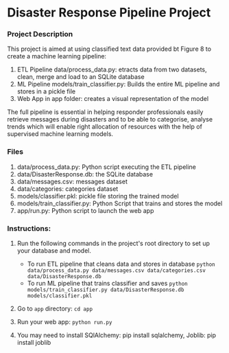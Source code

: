 # Disaster Response Pipeline Project

### Project Description
This project is aimed at using classified text data provided bt Figure 8 to create a machine learning pipeline:
1. ETL Pipeline data/process_data.py: etracts data from two datasets, clean, merge and load to an SQLite database
2. ML Pipeline models/train_classifier.py: Builds the entire ML pipeline and stores in a pickle file
3. Web App in app folder: creates a visual representation of the model

The full pipeline is essential in helping responder professionals easily retrieve messages during disasters
and to be able to categorise, analyse trends which will enable right allocation of resources with the help of 
supervised machine learning models.


### Files
1. data/process_data.py: Python script executing the ETL pipeline
2. data/DisasterResponse.db: the SQLite database
3. data/messages.csv: messages dataset
4. data/categories: categories dataset
5. models/classifier.pkl: pickle file storing the trained model
6. models/train_classifier.py: Python Script that trains and stores the model
7. app/run.py: Python script to launch the web app

### Instructions:
1. Run the following commands in the project's root directory to set up your database and model.

    - To run ETL pipeline that cleans data and stores in database
        `python data/process_data.py data/messages.csv data/categories.csv data/DisasterResponse.db`
    - To run ML pipeline that trains classifier and saves
        `python models/train_classifier.py data/DisasterResponse.db models/classifier.pkl`

2. Go to `app` directory: `cd app`

3. Run your web app: `python run.py`

4. You may need to install SQlAlchemy: pip install sqlalchemy, Joblib: pip install joblib

